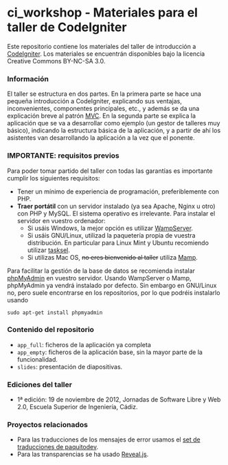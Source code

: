 # ci_workshop - Materiales para el taller de CodeIgniter

Este repositorio contiene los materiales del taller de introducción a [CodeIgniter](http://codeigniter.com). Los materiales se encuentrán disponibles bajo la licencia Creative Commons BY-NC-SA 3.0.

### Información

El taller se estructura en dos partes. En la primera parte se hace una pequeña introducción a CodeIgniter, explicando sus ventajas, inconvenientes, componentes principales, etc., y además se da una explicación breve al patrón [MVC](http://es.wikipedia.org/wiki/Modelo_Vista_Controlador). En la segunda parte se explica la aplicación que se va a desarrollar como ejemplo (un gestor de talleres muy básico), indicando la estructura básica de la aplicación, y a partir de ahí los asistentes van desarrollando la aplicación a la vez que el ponente.

### IMPORTANTE: requisitos previos

Para poder tomar partido del taller con todas las garantías es importante cumplir los siguientes requisitos:
* Tener un mínimo de experiencia de programación, preferiblemente con PHP.
* **Traer portátil** con un servidor instalado (ya sea Apache, Nginx u otro) con PHP y MySQL. El sistema operativo es irrelevante. Para instalar el servidor en vuestro ordenador:
    * Si usáis Windows, la mejor opción es utilizar [WampServer](http://www.wampserver.com/en/).
    * Si usáis GNU/Linux, utilizad la paquetería propia de vuestra distribución. En particular para Linux Mint y Ubuntu recomiendo utilizar [tasksel](https://help.ubuntu.com/community/ApacheMySQLPHP).
    * Si utilizas Mac OS, ~~no eres bienvenido al taller~~ utiliza [Mamp](http://www.mamp.info/en/index.html).

Para facilitar la gestión de la base de datos se recomienda instalar [phpMyAdmin](http://www.phpmyadmin.net/) en vuestro servidor. Usando WampServer o Mamp, phpMyAdmin ya vendrá instalado por defecto. Sin embargo en GNU/Linux no, pero suele encontrarse en los repositorios, por lo que podréis instalarlo usando

    sudo apt-get install phpmyadmin

### Contenido del repositorio
* `app_full`: ficheros de la aplicación ya completa
* `app_empty`: ficheros de la aplicación base, sin la mayor parte de la funcionalidad.
* `slides`: presentación de diapositivas.

### Ediciones del taller
* 1ª edición: 19 de noviembre de 2012, Jornadas de Software Libre y Web 2.0, Escuela Superior de Ingeniería, Cádiz.

### Proyectos relacionados
* Para las traducciones de los mensajes de error usamos el [set de traducciones de paquitodev](https://github.com/paquitodev/spanish_ci).
* Para las transparencias se ha usado [Reveal.js](http://lab.hakim.se/reveal-js/).

